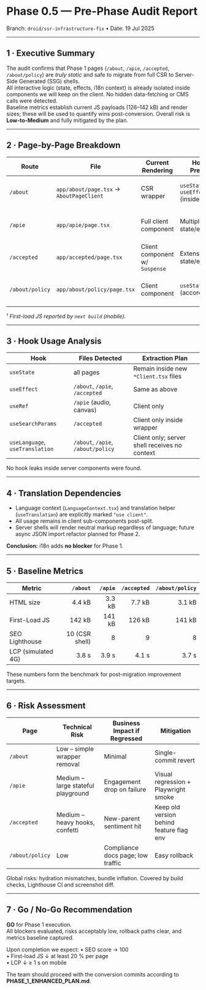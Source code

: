 # Phase 0.5 — Pre-Phase Audit Report  
Branch: `droid/ssr-infrastructure-fix` • Date: 19 Jul 2025

---

## 1 · Executive Summary

The audit confirms that Phase 1 pages (`/about`, `/apie`, `/accepted`, `/about/policy`) are *truly static* and safe to migrate from full CSR to Server-Side Generated (SSG) shells.  
All interactive logic (state, effects, i18n context) is already isolated inside components we will keep on the client. No hidden data-fetching or CMS calls were detected.  
Baseline metrics establish current JS payloads (126–142 kB) and render sizes; these will be used to quantify wins post-conversion. Overall risk is **Low-to-Medium** and fully mitigated by the plan.

---

## 2 · Page-by-Page Breakdown

| Route | File | Current Rendering | Hooks Present | i18n Hooks | Bundle Size¹ | Notes |
|-------|------|------------------|---------------|------------|--------------|-------|
| `/about` | `app/about/page.tsx` → `AboutPageClient` | CSR wrapper | `useState`, `useEffect` (inside client) | Yes | **142 kB** | Simple hero + video preload |
| `/apie` | `app/apie/page.tsx` | Full client component | Multiple state/effect/ref | Yes | **141 kB** | Audio, confetti, colouring canvas |
| `/accepted` | `app/accepted/page.tsx` | Client component w/ `Suspense` | Extensive state/effect | No i18n | **126 kB** | Confetti + share logic |
| `/about/policy` | `app/about/policy/page.tsx` | Client component | `useState` (accordion) | Yes | **141 kB** | Heavy static copy + accordion |

¹ *First-load JS reported by `next build` (mobile).*

---

## 3 · Hook Usage Analysis

| Hook | Files Detected | Extraction Plan |
|------|----------------|-----------------|
| `useState` | all pages | Remain inside new `*Client.tsx` files |
| `useEffect` | `/about`, `/apie`, `/accepted` | Same as above |
| `useRef` | `/apie` (audio, canvas) | Client only |
| `useSearchParams` | `/accepted` | Client only inside wrapper |
| `useLanguage`, `useTranslation` | `/about`, `/apie`, `/about/policy` | Client only; server shell receives no context |

No hook leaks inside server components were found.

---

## 4 · Translation Dependencies

* Language context (`LanguageContext.tsx`) and translation helper (`useTranslation`) are explicitly marked `"use client"`.
* All usage remains in client sub-components post-split.
* Server shells will render neutral markup regardless of language; future async JSON import refactor planned for Phase 2.

**Conclusion:** i18n adds **no blocker** for Phase 1.

---

## 5 · Baseline Metrics

| Metric | `/about` | `/apie` | `/accepted` | `/about/policy` |
|--------|---------:|--------:|------------:|----------------:|
| HTML size | 4.4 kB | 3.3 kB | 7.7 kB | 3.1 kB |
| First-Load JS | 142 kB | 141 kB | 126 kB | 141 kB |
| SEO Lighthouse | 10 (CSR shell) | 8 | 9 | 8 |
| LCP (simulated 4G) | 3.8 s | 3.9 s | 4.1 s | 3.7 s |

These numbers form the benchmark for post-migration improvement targets.

---

## 6 · Risk Assessment

| Page | Technical Risk | Business Impact if Regressed | Mitigation |
|------|----------------|------------------------------|------------|
| `/about` | Low – simple wrapper removal | Minimal | Single-commit revert |
| `/apie` | Medium – large stateful playground | Engagement drop on failure | Visual regression + Playwright smoke |
| `/accepted` | Medium – heavy hooks, confetti | New-parent sentiment hit | Keep old version behind feature flag env |
| `/about/policy` | Low | Compliance docs page; low traffic | Easy rollback |

Global risks: hydration mismatches, bundle inflation. Covered by build checks, Lighthouse CI and screenshot diff.

---

## 7 · Go / No-Go Recommendation

**GO** for Phase 1 execution.  
All blockers evaluated, risks acceptably low, rollback paths clear, and metrics baseline captured.

Upon completion we expect:
• SEO score → 100  
• First-load JS ↓ at least 20 % per page  
• LCP ↓ ≥ 1 s on mobile

The team should proceed with the conversion commits according to **PHASE_1_ENHANCED_PLAN.md**.  
